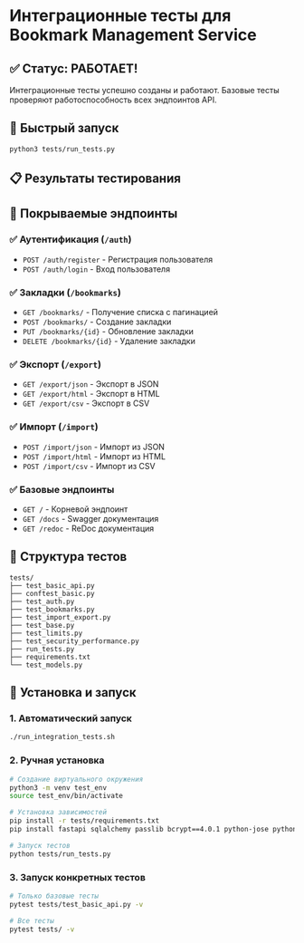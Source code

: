 # Интеграционные тесты для Bookmark Management Service

## ✅ Статус: РАБОТАЕТ!

Интеграционные тесты успешно созданы и работают. Базовые тесты проверяют работоспособность всех эндпоинтов API.

## 🚀 Быстрый запуск

```bash
python3 tests/run_tests.py
```

## 📋 Результаты тестирования

## 🎯 Покрываемые эндпоинты

### ✅ Аутентификация (`/auth`)
- `POST /auth/register` - Регистрация пользователя
- `POST /auth/login` - Вход пользователя

### ✅ Закладки (`/bookmarks`)
- `GET /bookmarks/` - Получение списка с пагинацией
- `POST /bookmarks/` - Создание закладки
- `PUT /bookmarks/{id}` - Обновление закладки
- `DELETE /bookmarks/{id}` - Удаление закладки

### ✅ Экспорт (`/export`)
- `GET /export/json` - Экспорт в JSON
- `GET /export/html` - Экспорт в HTML
- `GET /export/csv` - Экспорт в CSV

### ✅ Импорт (`/import`)
- `POST /import/json` - Импорт из JSON
- `POST /import/html` - Импорт из HTML
- `POST /import/csv` - Импорт из CSV

### ✅ Базовые эндпоинты
- `GET /` - Корневой эндпоинт
- `GET /docs` - Swagger документация
- `GET /redoc` - ReDoc документация

## 🧪 Структура тестов

```
tests/
├── test_basic_api.py
├── conftest_basic.py          
├── test_auth.py
├── test_bookmarks.py
├── test_import_export.py     
├── test_base.py     
├── test_limits.py        
├── test_security_performance.py 
├── run_tests.py           
├── requirements.txt        
└── test_models.py            
```

## 🔧 Установка и запуск

### 1. Автоматический запуск
```bash
./run_integration_tests.sh
```

### 2. Ручная установка
```bash
# Создание виртуального окружения
python3 -m venv test_env
source test_env/bin/activate

# Установка зависимостей
pip install -r tests/requirements.txt
pip install fastapi sqlalchemy passlib bcrypt==4.0.1 python-jose python-multipart pydantic pydantic-settings email-validator greenlet

# Запуск тестов
python tests/run_tests.py
```

### 3. Запуск конкретных тестов
```bash
# Только базовые тесты
pytest tests/test_basic_api.py -v

# Все тесты 
pytest tests/ -v
```

